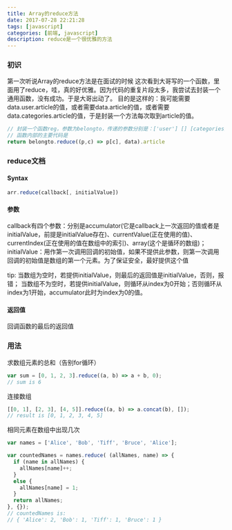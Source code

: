 ```yaml
---
title: Array的reduce方法
date: 2017-07-28 22:21:28
tags: [javascript]
categories: [前端, javascript]
description: reduce是一个很优雅的方法
---
```


### 初识

第一次听说Array的reduce方法是在面试的时候
这次看到大哥写的一个函数，里面用了reduce，哇，真的好优雅。因为代码的重复片段太多，我尝试去封装一个通用函数，没有成功。于是大哥出动了。
目的是这样的：我可能需要data.user.article的值，或者需要data.article的值，或者需要data.categories.article的值，于是封装一个方法每次取到article的值。
```javascript
// 封装一个函数reg，参数为belongto，传递的参数分别是：['user'] [] [categories]
// 函数内部的主要代码是
return belongto.reduce((p,c) => p[c], data).article
```

### reduce文档

#### Syntax

```javascript
arr.reduce(callback[, initialValue])
```

#### 参数

callback有四个参数：分别是accumulator(它是callback上一次返回的值或者是initialValue，前提是initialValue存在)、currentValue(正在使用的值)、currentIndex(正在使用的值在数组中的索引)、array(这个是循环的数组)；
initialValue：用作第一次调用回调的初始值，如果不提供此参数，则第一次调用回调的初始值是数组的第一个元素。为了保证安全，最好提供这个值

tip: 当数组为空时，若提供initialValue，则最后的返回值是initialValue，否则，报错；
     当数组不为空时，若提供initialValue，则循环从index为0开始；否则循环从index为1开始，accumulator此时为index为0的值。

#### 返回值

回调函数的最后的返回值

### 用法

求数组元素的总和（告别for循环）
```javascript
var sum = [0, 1, 2, 3].reduce((a, b) => a + b, 0);
// sum is 6
```

连接数组
```javascript
[[0, 1], [2, 3], [4, 5]].reduce((a, b) => a.concat(b), []);
// result is [0, 1, 2, 3, 4, 5]
```

相同元素在数组中出现几次
```javascript
var names = ['Alice', 'Bob', 'Tiff', 'Bruce', 'Alice'];

var countedNames = names.reduce( (allNames, name) => {
  if (name in allNames) {
    allNames[name]++;
  }
  else {
    allNames[name] = 1;
  }
  return allNames;
}, {});
// countedNames is:
// { 'Alice': 2, 'Bob': 1, 'Tiff': 1, 'Bruce': 1 }
```



